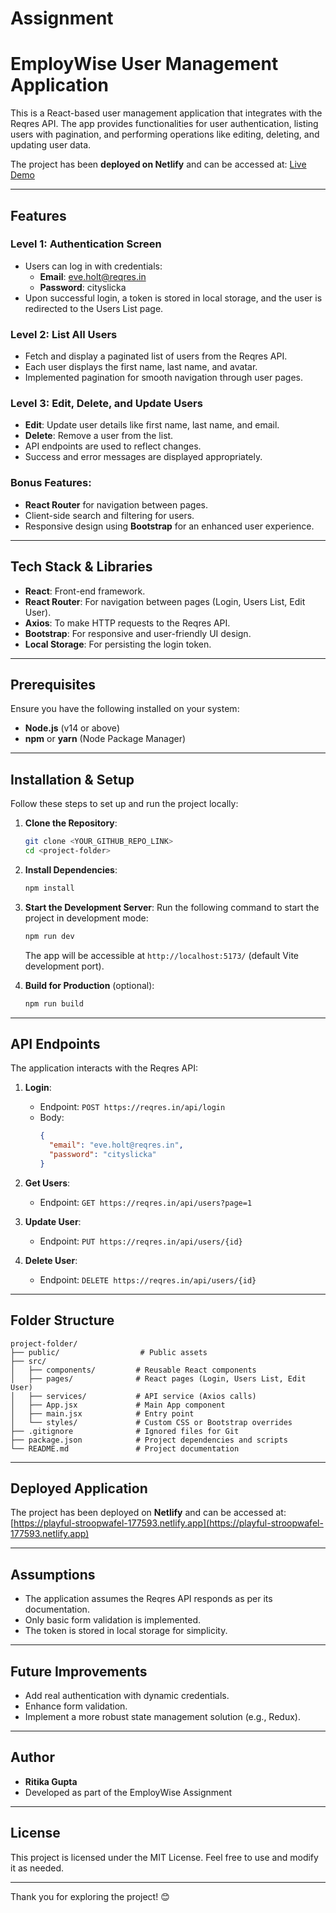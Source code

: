 # Assignment


# EmployWise User Management Application

This is a React-based user management application that integrates with the Reqres API. The app provides functionalities for user authentication, listing users with pagination, and performing operations like editing, deleting, and updating user data.

The project has been **deployed on Netlify** and can be accessed at: 
[Live Demo](https://playful-stroopwafel-177593.netlify.app)

---

## Features

### Level 1: Authentication Screen
- Users can log in with credentials:
  - **Email**: eve.holt@reqres.in
  - **Password**: cityslicka
- Upon successful login, a token is stored in local storage, and the user is redirected to the Users List page.

### Level 2: List All Users
- Fetch and display a paginated list of users from the Reqres API.
- Each user displays the first name, last name, and avatar.
- Implemented pagination for smooth navigation through user pages.

### Level 3: Edit, Delete, and Update Users
- **Edit**: Update user details like first name, last name, and email.
- **Delete**: Remove a user from the list.
- API endpoints are used to reflect changes.
- Success and error messages are displayed appropriately.

### Bonus Features:
- **React Router** for navigation between pages.
- Client-side search and filtering for users.
- Responsive design using **Bootstrap** for an enhanced user experience.

---

## Tech Stack & Libraries

- **React**: Front-end framework.
- **React Router**: For navigation between pages (Login, Users List, Edit User).
- **Axios**: To make HTTP requests to the Reqres API.
- **Bootstrap**: For responsive and user-friendly UI design.
- **Local Storage**: For persisting the login token.

---

## Prerequisites
Ensure you have the following installed on your system:
- **Node.js** (v14 or above)
- **npm** or **yarn** (Node Package Manager)

---

## Installation & Setup
Follow these steps to set up and run the project locally:

1. **Clone the Repository**:
   ```bash
   git clone <YOUR_GITHUB_REPO_LINK>
   cd <project-folder>
   ```

2. **Install Dependencies**:
   ```bash
   npm install
   ```

3. **Start the Development Server**:
   Run the following command to start the project in development mode:
   ```bash
   npm run dev
   ```
   The app will be accessible at `http://localhost:5173/` (default Vite development port).

4. **Build for Production** (optional):
   ```bash
   npm run build
   ```

---

## API Endpoints
The application interacts with the Reqres API:

1. **Login**:
   - Endpoint: `POST https://reqres.in/api/login`
   - Body:
     ```json
     {
       "email": "eve.holt@reqres.in",
       "password": "cityslicka"
     }
     ```

2. **Get Users**:
   - Endpoint: `GET https://reqres.in/api/users?page=1`

3. **Update User**:
   - Endpoint: `PUT https://reqres.in/api/users/{id}`

4. **Delete User**:
   - Endpoint: `DELETE https://reqres.in/api/users/{id}`

---

## Folder Structure
```
project-folder/
├── public/                  # Public assets
├── src/
│   ├── components/         # Reusable React components
│   ├── pages/              # React pages (Login, Users List, Edit User)
│   ├── services/           # API service (Axios calls)
│   ├── App.jsx             # Main App component
│   ├── main.jsx            # Entry point
│   └── styles/             # Custom CSS or Bootstrap overrides
├── .gitignore              # Ignored files for Git
├── package.json            # Project dependencies and scripts
└── README.md               # Project documentation
```

---

## Deployed Application
The project has been deployed on **Netlify** and can be accessed at:
[https://playful-stroopwafel-177593.netlify.app](https://playful-stroopwafel-177593.netlify.app)

---

## Assumptions
- The application assumes the Reqres API responds as per its documentation.
- Only basic form validation is implemented.
- The token is stored in local storage for simplicity.

---

## Future Improvements
- Add real authentication with dynamic credentials.
- Enhance form validation.
- Implement a more robust state management solution (e.g., Redux).

---

## Author
- **Ritika Gupta**
- Developed as part of the EmployWise Assignment

---

## License
This project is licensed under the MIT License. Feel free to use and modify it as needed.

---

Thank you for exploring the project! 😊

